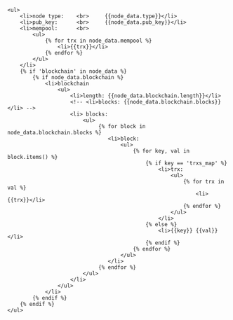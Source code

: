 
    <ul>
        <li>node type:    <br>     {{node_data.type}}</li>
        <li>pub_key:      <br>     {{node_data.pub_key}}</li>
        <li>mempool:      <br>     
            <ul>
                {% for trx in node_data.mempool %}
                    <li>{{trx}}</li>
                {% endfor %}
            </ul>
        </li>
        {% if 'blockchain' in node_data %}
            {% if node_data.blockchain %}
                <li>blockchain
                    <ul>
                        <li>length: {{node_data.blockchain.length}}</li>
                        <!-- <li>blocks: {{node_data.blockchain.blocks}}</li> -->
                        <li> blocks:
                            <ul>
                                 {% for block in node_data.blockchain.blocks %}
                                    <li>block:
                                        <ul>
                                            {% for key, val in block.items() %}
                                                {% if key == 'trxs_map' %}
                                                    <li>trx:
                                                        <ul>
                                                            {% for trx in val %}
                                                                <li>{{trx}}</li>
                                                            {% endfor %}
                                                        </ul>
                                                    </li>
                                                {% else %}
                                                    <li>{{key}} {{val}}</li>
                                                {% endif %}
                                            {% endfor %}
                                        </ul>
                                    </li>
                                 {% endfor %}
                            </ul>
                        </li>
                    </ul>
                </li>
            {% endif %}
        {% endif %}
    </ul>
